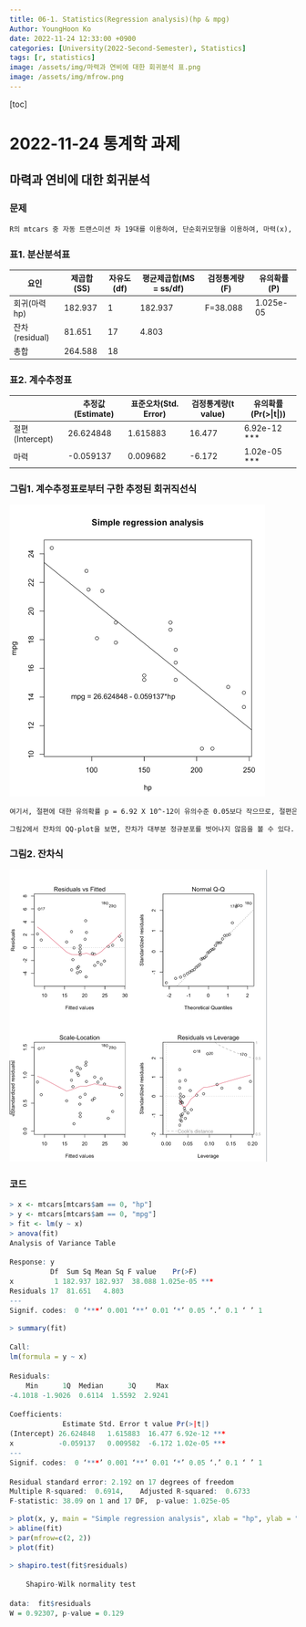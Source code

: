 ```yaml
---
title: 06-1. Statistics(Regression analysis)(hp & mpg)
Author: YoungHoon Ko
date: 2022-11-24 12:33:00 +0900
categories: [University(2022-Second-Semester), Statistics]
tags: [r, statistics]
image: /assets/img/마력과 연비에 대한 회귀분석 표.png
image: /assets/img/mfrow.png
---
```


[toc]

# 2022-11-24 통계학 과제

## 마력과 연비에 대한 회귀분석

### 문제

```markdown
R의 mtcars 중 자동 트랜스미션 차 19대를 이용하여, 단순회귀모형을 이용하여, 마력(x), 연비(y)를 어떻게 설명할 수 있는지 살펴보자.이때 `유의수준 0.05`를 사용한다. 표 1의 분산분석표에서 검정통계량 F=38.088에 대한 유의확률 $p=1.025 x 10^-5$이 유의수준 0.05보다 작으므로, 𝘏0 : 𝛃 = 0 또는 𝘏0 : 단순회귀모형이 유의하지 않다를 기각한다. 즉, 추정된 단순회귀모형이 적합하여 유의하다.모형의 결정계수가 `R^2 = 189.923/264.588 = 0.6914`이므로, 마력은 연비의 총변동 중 69.14를 설명한다.
```



### 표1. 분산분석표

| 요인           | 제곱합(SS) | 자유도(df) | 평균제곱합(MS = ss/df) | 검정통계량(F) | 유의확률(P) |
| -------------- | ---------- | ---------- | ---------------------- | ------------- | ----------- |
| 회귀(마력 hp)  | 182.937    | 1          | 182.937                | F=38.088      | 1.025e-05   |
| 잔차(residual) | 81.651     | 17         | 4.803                  |               |             |
| 총합           | 264.588    | 18         |                        |               |             |



### 표2. 계수추정표

|                 | 추정값(Estimate) | 표준오차(Std. Error) | 검정통계량(t value) | 유의확률(Pr(>\|t\|)) |
| --------------- | ---------------- | -------------------- | ------------------- | -------------------- |
| 절편(Intercept) | 26.624848        | 1.615883             | 16.477              | 6.92e-12 ***         |
| 마력            | -0.059137        | 0.009682             | -6.172              | 1.02e-05 ***         |



### 그림1. 계수추정표로부터 구한 추정된 회귀직선식

<img src="/assets/img/마력과 연비에 대한 회귀분석 표.png" alt="이미지" style="zoom:50%;" />

```markdown
여기서, 절편에 대한 유의확률 p = 6.92 X 10^-12이 유의수준 0.05보다 작으므로, 절편은 유의하다.기울기에 대한 유의확률 p = 1.02 x 10^-5이 유의수준 0.05보다 작으므로, 기울기가 유의하다. 즉, 마력이 연비에 유의하게 영향을 미치며, 마력이 1 증가하면, 연비가 0.05912(마일/갤런) 감소한다. 잔차의 표준오차는 `𝞭(hat) = √MSE = 2.192`이다.
```



```markdown
그림2에서 잔차의 QQ-plot을 보면, 잔차가 대부분 정규분포를 벗어나지 않음을 볼 수 있다. 잔차에 대한 샤피로의 정규성검정에서 유의확률 p = 0.1044이므로, 단순회귀모형의 정규성 가정이 성립함을 알 수 있다.
```

### 그림2. 잔차식

<img src="/assets/img/mfrow.png" alt="이미지" style="zoom:50%;" />



### 코드

```R
> x <- mtcars[mtcars$am == 0, "hp"]
> y <- mtcars[mtcars$am == 0, "mpg"]
> fit <- lm(y ~ x)
> anova(fit)
Analysis of Variance Table

Response: y
          Df  Sum Sq Mean Sq F value    Pr(>F)    
x          1 182.937 182.937  38.088 1.025e-05 ***
Residuals 17  81.651   4.803                      
---
Signif. codes:  0 ‘***’ 0.001 ‘**’ 0.01 ‘*’ 0.05 ‘.’ 0.1 ‘ ’ 1
```

```R
> summary(fit)

Call:
lm(formula = y ~ x)

Residuals:
    Min      1Q  Median      3Q     Max 
-4.1018 -1.9026  0.6114  1.5592  2.9241 

Coefficients:
             Estimate Std. Error t value Pr(>|t|)    
(Intercept) 26.624848   1.615883  16.477 6.92e-12 ***
x           -0.059137   0.009582  -6.172 1.02e-05 ***
---
Signif. codes:  0 ‘***’ 0.001 ‘**’ 0.01 ‘*’ 0.05 ‘.’ 0.1 ‘ ’ 1

Residual standard error: 2.192 on 17 degrees of freedom
Multiple R-squared:  0.6914,	Adjusted R-squared:  0.6733 
F-statistic: 38.09 on 1 and 17 DF,  p-value: 1.025e-05
```

```R
> plot(x, y, main = "Simple regression analysis", xlab = "hp", ylab = "mpg", text(130, 14, "mpg = 26.624848 - 0.059137*hp"))
> abline(fit)
> par(mfrow=c(2, 2))
> plot(fit)
```

```R
> shapiro.test(fit$residuals)

	Shapiro-Wilk normality test

data:  fit$residuals
W = 0.92307, p-value = 0.129
```

